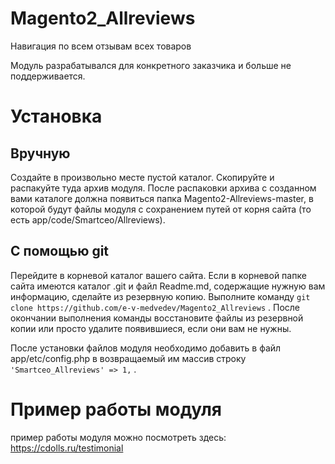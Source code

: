 # Magento2_Allreviews
Навигация по всем отзывам всех товаров

Модуль разрабатывался для конкретного заказчика и больше не поддерживается.

# Установка

## Вручную
Создайте в произвольно месте пустой каталог. Скопируйте и распакуйте туда архив модуля.
После распаковки архива с созданном вами каталоге должна появиться папка Magento2-Allreviews-master,
в которой будут файлы модуля с сохранением путей от корня сайта (то  есть app/code/Smartceo/Allreviews).

## С помощью git
Перейдите в корневой каталог вашего сайта. Если в корневой папке сайта имеются каталог .git и файл Readme.md, содержащие нужную вам информацию, сделайте из резервную копию.
Выполните команду ```git clone https://github.com/e-v-medvedev/Magento2_Allreviews``` . После окончании выполнения команды восстановите файлы из резервной копии или просто удалите появившиеся, если они вам не нужны.

После установки файлов модуля необходимо добавить в файл app/etc/config.php в возвращаемый им массив строку ``` 'Smartceo_Allreviews' => 1, ``` .

# Пример работы модуля

пример работы модуля можно посмотреть здесь: https://cdolls.ru/testimonial

